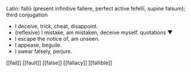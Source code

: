 Latin:
fallō (present infinitive fallere, perfect active fefellī, supine falsum); third conjugation
- I deceive, trick, cheat, disappoint.
- (reflexive) I mistake, am mistaken, deceive myself. quotations ▼
- I escape the notice of, am unseen.
- I appease, beguile.
- I swear falsely, perjure.


[[fail]]
[[fault]]
[[false]]
[[fallacy]]
[[fallible]]